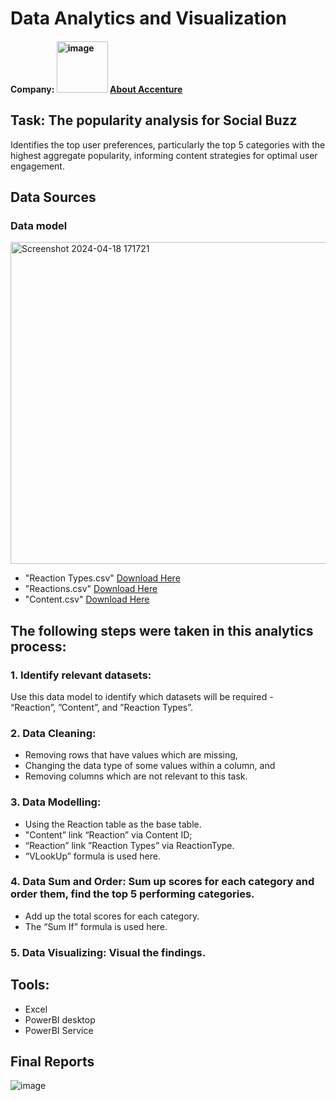 
#                                Data Analytics and Visualization

#### Company: <img width="82" alt="image" src="https://github.com/Suifengyuan78/Social-Buzz/assets/167149285/a79f4213-247e-4e1a-8c2f-06753737e2c9"> [About Accenture](https://www.accenture.com/us-en/about/company/united-states)


## Task: The popularity analysis for Social Buzz
 Identifies the top user preferences, particularly the top 5 categories with the highest aggregate popularity, informing content strategies for optimal user engagement.

## Data Sources
### Data model
 <img width="515" alt="Screenshot 2024-04-18 171721" src="https://github.com/Suifengyuan78/Social-Buzz/assets/167149285/0f84b55e-ce76-4143-8560-b1c38cc49f98">

- "Reaction Types.csv" [Download Here]( https://cdn.theforage.com/vinternships/companyassets/T6kdcdKSTfg2aotxT/MsAqi7SNLKw3C6LAr/1664298399720/ReactionTypes.csv)
- "Reactions.csv" [Download Here](https://cdn.theforage.com/vinternships/companyassets/T6kdcdKSTfg2aotxT/MsAqi7SNLKw3C6LAr/1664298375459/Reactions.csv)
- "Content.csv" [Download Here](https://cdn.theforage.com/vinternships/companyassets/T6kdcdKSTfg2aotxT/MsAqi7SNLKw3C6LAr/1664298350004/Content.csv)

## The following steps were taken in this analytics process:
### 1. Identify relevant datasets:
Use this data model to identify which datasets will be required - “Reaction”, ”Content”, and ”Reaction Types”. 

### 2. Data Cleaning: 
- Removing rows that have values which are missing,
- Changing the data type of some values within a column, and
- Removing columns which are not relevant to this task.

### 3. Data Modelling: 
- Using the Reaction table as the base table. 
- "Content” link “Reaction” via Content ID;
- “Reaction” link ”Reaction Types” via ReactionType. 
- “VLookUp” formula is used here.

### 4. Data Sum and Order: Sum up scores for each category and order them, find the top 5 performing categories.
- Add up the total scores for each category.
- The “Sum If” formula is used here.

### 5. Data Visualizing: Visual the findings.

 
## Tools: 
- Excel 
- PowerBI desktop
- PowerBI Service

## Final Reports
![image](https://github.com/Suifengyuan78/Social-Buzz/assets/167149285/7c3be938-13d5-42e9-b00c-12de6c34ff3c)
